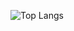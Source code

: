 ![Top Langs](https://github-readme-stats.vercel.app/api/top-langs/?username=kazyuki178&hide=html,css,scss&theme=light&layout=compact)
